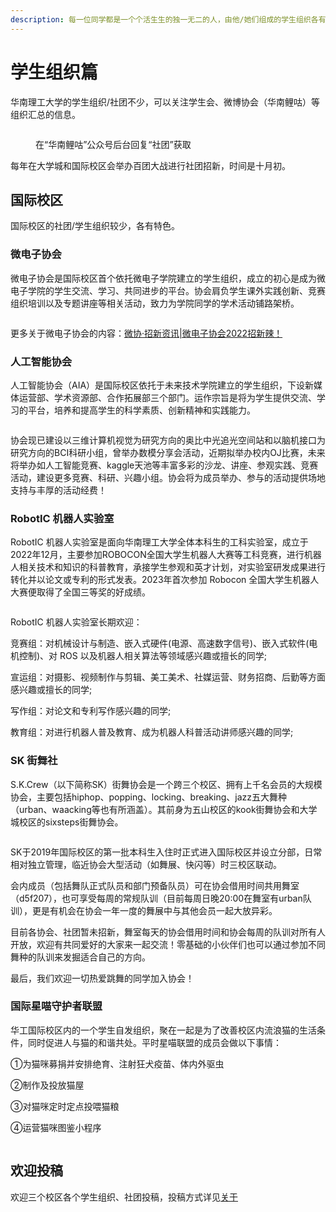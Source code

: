 ```yaml
---
description: 每一位同学都是一个个活生生的独一无二的人，由他/她们组成的学生组织各有特色，各自闪亮。
---
```


# 学生组织篇

华南理工大学的学生组织/社团不少，可以关注学生会、微博协会（华南鲤咕）等组织汇总的信息。

<figure><img src=".gitbook/assets/image (14).png" alt=""><figcaption><p>在“华南鲤咕”公众号后台回复“社团”获取</p></figcaption></figure>

每年在大学城和国际校区会举办百团大战进行社团招新，时间是十月初。

## 国际校区

国际校区的社团/学生组织较少，各有特色。

### 微电子协会

微电子协会是国际校区首个依托微电子学院建立的学生组织，成立的初心是成为微电子学院的学生交流、学习、共同进步的平台。协会肩负学生课外实践创新、竞赛组织培训以及专题讲座等相关活动，致力为学院同学的学术活动铺路架桥。

<figure><img src=".gitbook/assets/image (19).png" alt=""><figcaption></figcaption></figure>

更多关于微电子协会的内容：[微协·招新资讯|微电子协会2022招新辣！](https://mp.weixin.qq.com/s?\_\_biz=MzkwNjMxMjYxMA==\&mid=2247484175\&idx=1\&sn=0513e010bff4d82ac7150c169462cf31\&scene=21#wechat\_redirect)

### 人工智能协会

人工智能协会（AIA）是国际校区依托于未来技术学院建立的学生组织，下设新媒体运营部、学术资源部、合作拓展部三个部门。运作宗旨是将为学生提供交流、学习的平台，培养和提高学生的科学素质、创新精神和实践能力。

<figure><img src=".gitbook/assets/image (16).png" alt=""><figcaption></figcaption></figure>

协会现已建设以三维计算机视觉为研究方向的奥比中光追光空间站和以脑机接口为研究方向的BCI科研小组，曾举办数模分享会活动，近期拟举办校内OJ比赛，未来将举办如人工智能竞赛、kaggle天池等丰富多彩的沙龙、讲座、参观实践、竞赛活动，建设更多竞赛、科研、兴趣小组。协会将为成员举办、参与的活动提供场地支持与丰厚的活动经费！

### RobotIC 机器人实验室

RobotIC 机器人实验室是面向华南理工大学全体本科生的工科实验室，成立于2022年12月，主要参加ROBOCON全国大学生机器人大赛等工科竞赛，进行机器人相关技术和知识的科普教育，承接学生参观和英才计划，对实验室研发成果进行转化并以论文或专利的形式发表。2023年首次参加 Robocon 全国大学生机器人大赛便取得了全国三等奖的好成绩。

<figure><img src=".gitbook/assets/image (15).png" alt=""><figcaption></figcaption></figure>

RobotIC 机器人实验室长期欢迎：

竞赛组：对机械设计与制造、嵌入式硬件(电源、高速数字信号)、嵌入式软件(电机控制)、对 ROS 以及机器人相关算法等领域感兴趣或擅长的同学;

宣运组：对摄影、视频制作与剪辑、美工美术、社媒运营、财务招商、后勤等方面感兴趣或擅长的同学;

写作组：对论文和专利写作感兴趣的同学;

教育组：对进行机器人普及教育、成为机器人科普活动讲师感兴趣的同学;

### SK 街舞社

S.K.Crew（以下简称SK）街舞协会是一个跨三个校区、拥有上千名会员的大规模协会，主要包括hiphop、popping、locking、breaking、jazz五大舞种（urban、waacking等也有所涵盖）。其前身为五山校区的kook街舞协会和大学城校区的sixsteps街舞协会。

<figure><img src=".gitbook/assets/image (17).png" alt=""><figcaption></figcaption></figure>

SK于2019年国际校区的第一批本科生入住时正式进入国际校区并设立分部，日常相对独立管理，临近协会大型活动（如舞展、快闪等）时三校区联动。

会内成员（包括舞队正式队员和部门预备队员）可在协会借用时间共用舞室（d5f207），也可享受每周的常规队训（目前每周日晚20:00在舞室有urban队训），更是有机会在协会一年一度的舞展中与其他会员一起大放异彩。

目前各协会、社团暂未招新，舞室每天的协会借用时间和协会每周的队训对所有人开放，欢迎有共同爱好的大家来一起交流！零基础的小伙伴们也可以通过参加不同舞种的队训来发掘适合自己的方向。

最后，我们欢迎一切热爱跳舞的同学加入协会！

### **国际星喵守护者联盟**

华工国际校区内的一个学生自发组织，聚在一起是为了改善校区内流浪猫的生活条件，同时促进人与猫的和谐共处。平时星喵联盟的成员会做以下事情：

①为猫咪募捐并安排绝育、注射狂犬疫苗、体内外驱虫

②制作及投放猫屋

③对猫咪定时定点投喂猫粮

④运营猫咪图鉴小程序

<figure><img src=".gitbook/assets/image (20).png" alt=""><figcaption></figcaption></figure>



## 欢迎投稿

欢迎三个校区各个学生组织、社团投稿，投稿方式详见[关于](https://www.gzic.online/about)

